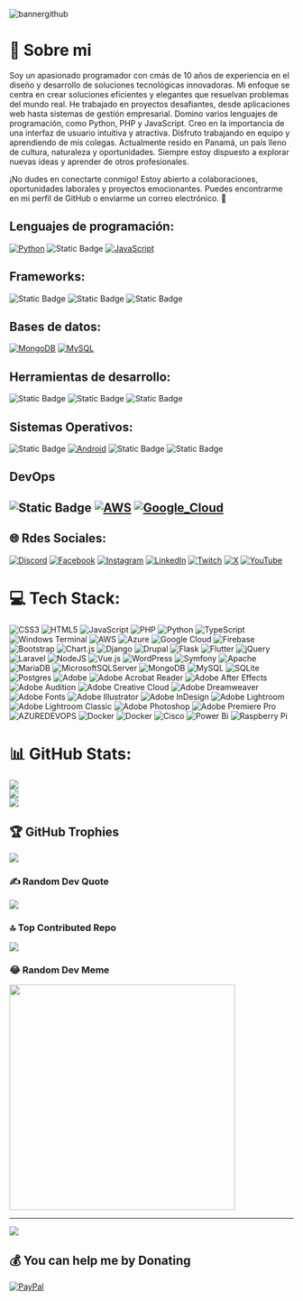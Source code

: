![bannergithub](https://github.com/coderdev21/coderdev21/assets/30912173/7c534651-537a-4747-bbdd-6eef1660ded0)

# 💫 Sobre mi
Soy un apasionado programador con cmás de 10 años de experiencia en el diseño y desarrollo de soluciones tecnológicas innovadoras. Mi enfoque se centra en crear soluciones eficientes y elegantes que resuelvan problemas del mundo real. He trabajado en proyectos desafiantes, desde aplicaciones web hasta sistemas de gestión empresarial. Domino varios lenguajes de programación, como Python, PHP y JavaScript. Creo en la importancia de una interfaz de usuario intuitiva y atractiva. Disfruto trabajando en equipo y aprendiendo de mis colegas. Actualmente resido en Panamá, un país lleno de cultura, naturaleza y oportunidades. Siempre estoy dispuesto a explorar nuevas ideas y aprender de otros profesionales.

¡No dudes en conectarte conmigo! Estoy abierto a colaboraciones, oportunidades laborales y proyectos emocionantes. Puedes encontrarme en mi perfil de GitHub o enviarme un correo electrónico. 🚀

## Lenguajes de programación:
  
[![Python](https://img.shields.io/badge/Python-yellow?style=for-the-badge&logo=python&logoColor=white&labelColor=101010)]() ![Static Badge](https://img.shields.io/badge/PHP-php?style=for-the-badge&logo=php&logoColor=white&labelColor=black&color=blue) [![JavaScript](https://img.shields.io/badge/JavaScript-F7DF1E?style=for-the-badge&logo=javascript&logoColor=white&labelColor=101010)]()

## Frameworks:
  
![Static Badge](https://img.shields.io/badge/DJANGO-django?style=for-the-badge&logo=django&logoColor=white&labelColor=black&color=092e20) ![Static Badge](https://img.shields.io/badge/LARAVEL-laravel?style=for-the-badge&logo=laravel&logoColor=white&labelColor=black&color=orange) ![Static Badge](https://img.shields.io/badge/VUE-vue?style=for-the-badge&logo=vuedotjs&logoColor=white&labelColor=black&color=41b883)

## Bases de datos:
  
[![MongoDB](https://img.shields.io/badge/MongoDB-47A248?style=for-the-badge&logo=mongodb&logoColor=white&labelColor=101010)]() [![MySQL](https://img.shields.io/badge/MySQL-4479A1?style=for-the-badge&logo=mysql&logoColor=white&labelColor=101010)]()

## Herramientas de desarrollo:

![Static Badge](https://img.shields.io/badge/GITHUB-github?style=for-the-badge&logo=github&logoColor=white&labelColor=black&color=gray) ![Static Badge](https://img.shields.io/badge/VS_CODE-vs_code?style=for-the-badge&logo=visualstudiocode&logoColor=white&labelColor=black&color=blue) ![Static Badge](https://img.shields.io/badge/ANDROID_STUDIO-android_studio?style=for-the-badge&logo=androidstudio&logoColor=white&labelColor=black&color=green)

## Sistemas Operativos:
  
![Static Badge](https://img.shields.io/badge/iOS-ios?style=for-the-badge&logo=ios&logoColor=white&labelColor=black&color=blue) [![Android](https://img.shields.io/badge/Android-3DDC84?style=for-the-badge&logo=android&logoColor=white&labelColor=101010)]() ![Static Badge](https://img.shields.io/badge/WINDOWS-windows?style=for-the-badge&logo=windows&logoColor=white&labelColor=black&color=blue) ![Static Badge](https://img.shields.io/badge/LINUX-linux?style=for-the-badge&logo=linux&logoColor=white&labelColor=black&color=red)

## DevOps
![Static Badge](https://img.shields.io/badge/AZURE-azure?style=for-the-badge&logo=bazel&logoColor=white&labelColor=black&color=gray) [![AWS](https://img.shields.io/badge/AWS-232F3E?style=for-the-badge&logo=amazon-aws&logoColor=white&labelColor=101010)]() [![Google_Cloud](https://img.shields.io/badge/Google_Cloud-4285F4?style=for-the-badge&logo=googlecloud&logoColor=white&labelColor=101010)]()
- 
## 🌐 Rdes Sociales:
[![Discord](https://img.shields.io/badge/Discord-%237289DA.svg?logo=discord&logoColor=white)](https://discord.gg/coderdev21) [![Facebook](https://img.shields.io/badge/Facebook-%231877F2.svg?logo=Facebook&logoColor=white)](https://facebook.com/coderdev21) [![Instagram](https://img.shields.io/badge/Instagram-%23E4405F.svg?logo=Instagram&logoColor=white)](https://instagram.com/coderdev21) [![LinkedIn](https://img.shields.io/badge/LinkedIn-%230077B5.svg?logo=linkedin&logoColor=white)](https://linkedin.com/in/osanjur) [![Twitch](https://img.shields.io/badge/Twitch-%239146FF.svg?logo=Twitch&logoColor=white)](https://twitch.tv/coderdev21) [![X](https://img.shields.io/badge/X-black.svg?logo=X&logoColor=white)](https://x.com/coderdev21) [![YouTube](https://img.shields.io/badge/YouTube-%23FF0000.svg?logo=YouTube&logoColor=white)](https://youtube.com/@coderdev21) 

<!--
**coderdev21/coderdev21** is a ✨ _special_ ✨ repository because its `README.md` (this file) appears on your GitHub profile.

Here are some ideas to get you started:

- 🔭 I’m currently working on ...
- 🌱 I’m currently learning ...
- 👯 I’m looking to collaborate on ...
- 🤔 I’m looking for help with ...
- 💬 Ask me about ...
- 📫 How to reach me: ...
- 😄 Pronouns: ...
- ⚡ Fun fact: ...
-->



# 💻 Tech Stack:
![CSS3](https://img.shields.io/badge/css3-%231572B6.svg?style=for-the-badge&logo=css3&logoColor=white) ![HTML5](https://img.shields.io/badge/html5-%23E34F26.svg?style=for-the-badge&logo=html5&logoColor=white) ![JavaScript](https://img.shields.io/badge/javascript-%23323330.svg?style=for-the-badge&logo=javascript&logoColor=%23F7DF1E) ![PHP](https://img.shields.io/badge/php-%23777BB4.svg?style=for-the-badge&logo=php&logoColor=white) ![Python](https://img.shields.io/badge/python-3670A0?style=for-the-badge&logo=python&logoColor=ffdd54) ![TypeScript](https://img.shields.io/badge/typescript-%23007ACC.svg?style=for-the-badge&logo=typescript&logoColor=white) ![Windows Terminal](https://img.shields.io/badge/Windows%20Terminal-%234D4D4D.svg?style=for-the-badge&logo=windows-terminal&logoColor=white) ![AWS](https://img.shields.io/badge/AWS-%23FF9900.svg?style=for-the-badge&logo=amazon-aws&logoColor=white) ![Azure](https://img.shields.io/badge/azure-%230072C6.svg?style=for-the-badge&logo=microsoftazure&logoColor=white) ![Google Cloud](https://img.shields.io/badge/GoogleCloud-%234285F4.svg?style=for-the-badge&logo=google-cloud&logoColor=white) ![Firebase](https://img.shields.io/badge/firebase-%23039BE5.svg?style=for-the-badge&logo=firebase) ![Bootstrap](https://img.shields.io/badge/bootstrap-%238511FA.svg?style=for-the-badge&logo=bootstrap&logoColor=white) ![Chart.js](https://img.shields.io/badge/chart.js-F5788D.svg?style=for-the-badge&logo=chart.js&logoColor=white) ![Django](https://img.shields.io/badge/django-%23092E20.svg?style=for-the-badge&logo=django&logoColor=white) ![Drupal](https://img.shields.io/badge/drupal-%230678BE.svg?style=for-the-badge&logo=drupal&logoColor=white) ![Flask](https://img.shields.io/badge/flask-%23000.svg?style=for-the-badge&logo=flask&logoColor=white) ![Flutter](https://img.shields.io/badge/Flutter-%2302569B.svg?style=for-the-badge&logo=Flutter&logoColor=white) ![jQuery](https://img.shields.io/badge/jquery-%230769AD.svg?style=for-the-badge&logo=jquery&logoColor=white) ![Laravel](https://img.shields.io/badge/laravel-%23FF2D20.svg?style=for-the-badge&logo=laravel&logoColor=white) ![NodeJS](https://img.shields.io/badge/node.js-6DA55F?style=for-the-badge&logo=node.js&logoColor=white) ![Vue.js](https://img.shields.io/badge/vue.js-%2335495e.svg?style=for-the-badge&logo=vuedotjs&logoColor=%234FC08D) ![WordPress](https://img.shields.io/badge/WordPress-%23117AC9.svg?style=for-the-badge&logo=WordPress&logoColor=white) ![Symfony](https://img.shields.io/badge/symfony-%23000000.svg?style=for-the-badge&logo=symfony&logoColor=white) ![Apache](https://img.shields.io/badge/apache-%23D42029.svg?style=for-the-badge&logo=apache&logoColor=white) ![MariaDB](https://img.shields.io/badge/MariaDB-003545?style=for-the-badge&logo=mariadb&logoColor=white) ![MicrosoftSQLServer](https://img.shields.io/badge/Microsoft%20SQL%20Server-CC2927?style=for-the-badge&logo=microsoft%20sql%20server&logoColor=white) ![MongoDB](https://img.shields.io/badge/MongoDB-%234ea94b.svg?style=for-the-badge&logo=mongodb&logoColor=white) ![MySQL](https://img.shields.io/badge/mysql-%2300000f.svg?style=for-the-badge&logo=mysql&logoColor=white) ![SQLite](https://img.shields.io/badge/sqlite-%2307405e.svg?style=for-the-badge&logo=sqlite&logoColor=white) ![Postgres](https://img.shields.io/badge/postgres-%23316192.svg?style=for-the-badge&logo=postgresql&logoColor=white) ![Adobe](https://img.shields.io/badge/adobe-%23FF0000.svg?style=for-the-badge&logo=adobe&logoColor=white) ![Adobe Acrobat Reader](https://img.shields.io/badge/Adobe%20Acrobat%20Reader-EC1C24.svg?style=for-the-badge&logo=Adobe%20Acrobat%20Reader&logoColor=white) ![Adobe After Effects](https://img.shields.io/badge/Adobe%20After%20Effects-9999FF.svg?style=for-the-badge&logo=Adobe%20After%20Effects&logoColor=white) ![Adobe Audition](https://img.shields.io/badge/Adobe%20Audition-9999FF.svg?style=for-the-badge&logo=Adobe%20Audition&logoColor=white) ![Adobe Creative Cloud](https://img.shields.io/badge/Adobe%20Creative%20Cloud-DA1F26.svg?style=for-the-badge&logo=Adobe%20Creative%20Cloud&logoColor=white) ![Adobe Dreamweaver](https://img.shields.io/badge/Adobe%20Dreamweaver-FF61F6.svg?style=for-the-badge&logo=Adobe%20Dreamweaver&logoColor=white) ![Adobe Fonts](https://img.shields.io/badge/Adobe%20Fonts-000B1D.svg?style=for-the-badge&logo=Adobe%20Fonts&logoColor=white) ![Adobe Illustrator](https://img.shields.io/badge/adobe%20illustrator-%23FF9A00.svg?style=for-the-badge&logo=adobe%20illustrator&logoColor=white) ![Adobe InDesign](https://img.shields.io/badge/Adobe%20InDesign-49021F?style=for-the-badge&logo=adobeindesign&logoColor=FF3366) ![Adobe Lightroom](https://img.shields.io/badge/Adobe%20Lightroom-31A8FF.svg?style=for-the-badge&logo=Adobe%20Lightroom&logoColor=white) ![Adobe Lightroom Classic](https://img.shields.io/badge/Adobe%20Lightroom%20Classic-31A8FF.svg?style=for-the-badge&logo=Adobe%20Lightroom%20Classic&logoColor=white) ![Adobe Photoshop](https://img.shields.io/badge/adobe%20photoshop-%2331A8FF.svg?style=for-the-badge&logo=adobe%20photoshop&logoColor=white) ![Adobe Premiere Pro](https://img.shields.io/badge/Adobe%20Premiere%20Pro-9999FF.svg?style=for-the-badge&logo=Adobe%20Premiere%20Pro&logoColor=white) ![AZUREDEVOPS](https://img.shields.io/badge/azuredevops-0078D7.svg?style=for-the-badge&logo=azuredevops&logoColor=white&color=%230078D7) ![Docker](https://img.shields.io/badge/docker-%230db7ed.svg?style=for-the-badge&logo=docker&logoColor=white) ![Docker](https://img.shields.io/badge/docker-%230db7ed.svg?style=for-the-badge&logo=docker&logoColor=white) ![Cisco](https://img.shields.io/badge/cisco-%23049fd9.svg?style=for-the-badge&logo=cisco&logoColor=black) ![Power Bi](https://img.shields.io/badge/power_bi-F2C811?style=for-the-badge&logo=powerbi&logoColor=black) ![Raspberry Pi](https://img.shields.io/badge/-RaspberryPi-C51A4A?style=for-the-badge&logo=Raspberry-Pi)
# 📊 GitHub Stats:
![](https://github-readme-stats.vercel.app/api?username=coderdev21&theme=default&hide_border=false&include_all_commits=true&count_private=true)<br/>
![](https://github-readme-streak-stats.herokuapp.com/?user=coderdev21&theme=default&hide_border=false)<br/>
![](https://github-readme-stats.vercel.app/api/top-langs/?username=coderdev21&theme=default&hide_border=false&include_all_commits=true&count_private=true&layout=compact)

## 🏆 GitHub Trophies
![](https://github-profile-trophy.vercel.app/?username=coderdev21&theme=radical&no-frame=false&no-bg=false&margin-w=4)

### ✍️ Random Dev Quote
![](https://quotes-github-readme.vercel.app/api?type=horizontal&theme=light)

### 🔝 Top Contributed Repo
![](https://github-contributor-stats.vercel.app/api?username=coderdev21&limit=5&theme=flat&combine_all_yearly_contributions=true)

### 😂 Random Dev Meme
<img src='https://randommeme-five.vercel.app/' style="height: 400px;"/>

---
[![](https://visitcount.itsvg.in/api?id=coderdev21&icon=0&color=0)](https://visitcount.itsvg.in)

  ## 💰 You can help me by Donating
  [![PayPal](https://img.shields.io/badge/PayPal-00457C?style=for-the-badge&logo=paypal&logoColor=white)](https://paypal.me/osanjur) 

  
<!-- Proudly created with GPRM ( https://gprm.itsvg.in ) -->

